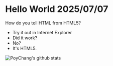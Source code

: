# Hello World 2025/07/07

How do you tell HTML from HTML5?
- Try it out in Internet Explorer
- Did it work?
- No?
- It's HTML5.

![PoyChang's github stats](https://github-readme-stats.vercel.app/api?username=poychang&show_icons=true&theme=dracula)
